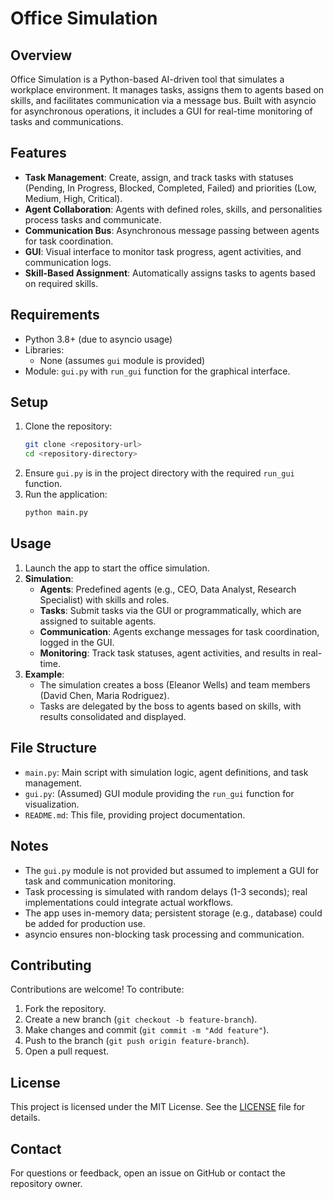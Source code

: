 # Office Simulation

## Overview
Office Simulation is a Python-based AI-driven tool that simulates a workplace environment. It manages tasks, assigns them to agents based on skills, and facilitates communication via a message bus. Built with asyncio for asynchronous operations, it includes a GUI for real-time monitoring of tasks and communications.

## Features
- **Task Management**: Create, assign, and track tasks with statuses (Pending, In Progress, Blocked, Completed, Failed) and priorities (Low, Medium, High, Critical).
- **Agent Collaboration**: Agents with defined roles, skills, and personalities process tasks and communicate.
- **Communication Bus**: Asynchronous message passing between agents for task coordination.
- **GUI**: Visual interface to monitor task progress, agent activities, and communication logs.
- **Skill-Based Assignment**: Automatically assigns tasks to agents based on required skills.

## Requirements
- Python 3.8+ (due to asyncio usage)
- Libraries:
  - None (assumes `gui` module is provided)
- Module: `gui.py` with `run_gui` function for the graphical interface.

## Setup
1. Clone the repository:
   ```bash
   git clone <repository-url>
   cd <repository-directory>
   ```
2. Ensure `gui.py` is in the project directory with the required `run_gui` function.
3. Run the application:
   ```bash
   python main.py
   ```

## Usage
1. Launch the app to start the office simulation.
2. **Simulation**:
   - **Agents**: Predefined agents (e.g., CEO, Data Analyst, Research Specialist) with skills and roles.
   - **Tasks**: Submit tasks via the GUI or programmatically, which are assigned to suitable agents.
   - **Communication**: Agents exchange messages for task coordination, logged in the GUI.
   - **Monitoring**: Track task statuses, agent activities, and results in real-time.
3. **Example**:
   - The simulation creates a boss (Eleanor Wells) and team members (David Chen, Maria Rodriguez).
   - Tasks are delegated by the boss to agents based on skills, with results consolidated and displayed.

## File Structure
- `main.py`: Main script with simulation logic, agent definitions, and task management.
- `gui.py`: (Assumed) GUI module providing the `run_gui` function for visualization.
- `README.md`: This file, providing project documentation.

## Notes
- The `gui.py` module is not provided but assumed to implement a GUI for task and communication monitoring.
- Task processing is simulated with random delays (1-3 seconds); real implementations could integrate actual workflows.
- The app uses in-memory data; persistent storage (e.g., database) could be added for production use.
- asyncio ensures non-blocking task processing and communication.

## Contributing
Contributions are welcome! To contribute:
1. Fork the repository.
2. Create a new branch (`git checkout -b feature-branch`).
3. Make changes and commit (`git commit -m "Add feature"`).
4. Push to the branch (`git push origin feature-branch`).
5. Open a pull request.

## License
This project is licensed under the MIT License. See the [LICENSE](LICENSE) file for details.

## Contact
For questions or feedback, open an issue on GitHub or contact the repository owner.
